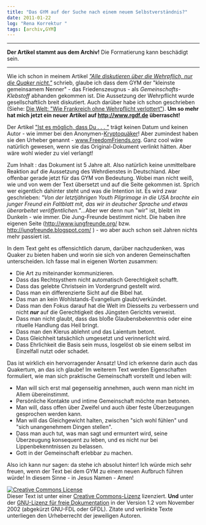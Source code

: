 ```yaml
---
title: "Das GYM auf der Suche nach einem neuem Selbstverständnis?"
date: 2011-01-22
log: "Rena Korrektur "
tags: [archiv,GYM]
---
```

<hr><b>Der Artikel stammt aus dem Archiv!</b> Die Formatierung kann beschädigt sein.<hr>

Wie ich schon in meinem Artikel <a href="http://www.the-independent-friend.de/?q=node/667"><i>"Alle diskutieren über die Wehrpflich, nur die Quaker nicht."</i></a> schrieb, glaube ich dass dem GYM der "kleinste gemeinsamem Nenner" - das Friedenszeugnus - als <i>Gemeinschafts-Klebstoff</i> abhanden gekommen ist.  Die Aussetzung der Wehrpflicht wurde gesellschaftlich breit diskutiert. Auch darüber habe ich schon geschrieben (Siehe: <a href="http://www.the-independent-friend.de/?q=node/701">Die Welt: "Wie Frankreich ohne Wehrpflicht verlottert"</a>).   <b>Um so mehr hat mich jetzt ein neuer Artikel auf http://www.rgdf.de überrascht!</b> 
<!--break-->
Der Artikel <a href="">"Ist es möglich, dass Du . . . "</a> trägt keinen Datum und keinen Autor - wie immer bei den Anonymen-<a href="http://de.wikipedia.org/wiki/Glossar_Qu%C3%A4kertum#K">Kryptoquäker</a>! Aber zumindest haben sie den Urheber genannt  -  www.FreedomFriends.org. Ganz cool wäre natürlich gewesen, wenn sie das Original-Dokument verlinkt hätten. Aber wäre wohl wieder zu viel verlangt!

Zum Inhalt : das Dokument ist 5 Jahre alt. Also natürlich keine unmittelbare Reaktion auf die Aussetzung des Wehrdienstes in Deutschland. Aber offenbar gerade jetzt für das GYM von Bedeutung. Wobei man nicht weiß, wie und von wem der Text übersetzt und auf die Seite gekommen ist. Sprich wer eigentlich dahinter steht und was die Intention ist. Es wird zwar geschrieben: <i>"Von der letztjährigen Youth Pilgrimage in die USA brachte ein junger Freund ein Faltblatt mit, das wir in deutscher Sprache und etwas überarbeitet veröffentlichen."</i>...Aber wer denn nun "wir" ist, bleibt im Dunkeln - wie immer. Die Jung-Freunde bestimmt nicht. Die haben ihre eigenen Seite (http://www.jungfreunde.org/ bzw. http://jungfreunde.blogspot.com/ )  - wo aber auch schon seit Jahren nichts mehr passiert ist.

In dem Text geht es offensichtlich darum, darüber nachzudenken,   was Quaker zu bieten haben und worin sie sich von anderen Gemeinschaften unterscheiden. Ich fasse mal in eigenen Worten zusammen:
<ul>
<li>Die Art zu miteinander kommunizieren.</li>
<li>Dass das Rechtsysthem nicht automatisch Gerechtigkeit schafft.</li>
<li>Dass das gelebte Christsein im Vordergrund gestellt wird.</li>
<li>Dass man ein differenzierte Sicht auf die Bibel hat.</li>
<li>Das man an kein Wohlstands-Evangelium glaubt/verkündet.</li>
<li>Dass man den Fokus darauf hat die Welt im Diesseits zu verbessern und nicht <i><b>nur</b></i> auf die Gerechtigkeit des Jüngsten Gerichts verweist.</li>
<li>Dass man nicht glaubt, dass das bloße Glaubensbekenntnis oder eine rituelle Handlung das Heil bringt.</li>
<li>Dass man den Klerus ablehnt und das Laientum betont.</li>
<li>Dass Gleichheit tatsächlich umgesetzt und verinnerlicht wird.</li>
<li>Dass Ehrlichkeit die Basis sein muss, losgelöst ob sie einem selbst im Einzelfall nutzt oder schadet.</li>
</ul> 
Das ist wirklich ein hervorragender Ansatz! Und ich erkenne darin auch das Quakertum, an das ich glaube! Im weiterem Text werden Eigenschaften formuliert, wie man sich praktische Gemeinschaft vorstellt und leben will:
<ul>
<li>Man will sich erst mal gegenseitig annehmen, auch wenn man nicht im Allem übereinstimmt.</li>
<li>Persönliche Kontakte und intime Gemeinschaft möchte man betonen.</li>
<li>Man will, dass offen über Zweifel und auch über feste Überzeugungen gesprochen werden kann.</li>
<li>Man will das Gleichgewicht halten, zwischen "sich wohl fühlen" und "sich unangenehmem Dingen stellen".</li>
<li>Dass man auch tut, was man sagt und ermuntert wird, seine Überzeugung konsequent zu leben, und es nicht nur bei Lippenbekenntnissen zu belassen.</li>
<li>Gott in der Gemeinschaft erlebbar zu machen.</li>
</ul>
Also ich kann nur sagen: da stehe ich absolut hinter! Ich würde mich sehr freuen, wenn der Text bei dem GYM zu einem neuen Aufbruch führen würde! In diesem Sinne - in Jesus Namen - Amen!


<a rel="license" href="http://creativecommons.org/licenses/by-sa/3.0/de/"><img alt="Creative Commons License" style="border-width: 0pt;" src="http://i.creativecommons.org/l/by-sa/3.0/de/88x31.png" /></a><br />
Dieser <span xmlns:dc="http://purl.org/dc/elements/1.1/" href="http://purl.org/dc/dcmitype/Text" rel="dc:type">Text</span> ist unter einer <a rel="license" href="http://creativecommons.org/licenses/by-sa/3.0/de/">Creative Commons-Lizenz</a> lizenziert. <b>Und</b> unter der <a href="http://de.wikipedia.org/wiki/GFDL">GNU-Lizenz f&uuml;r freie Dokumentation</a> in der Version 1.2 vom November 2002 (abgek&uuml;rzt GNU-FDL oder GFDL). Zitate und verlinkte Texte unterliegen den Urheberrecht der jeweiligen Autoren.
 
